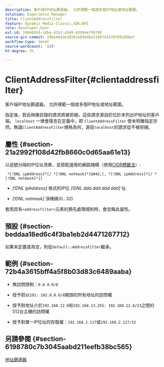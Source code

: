 ```yaml
---
description: 客戶端IP地址篩選器。 允許規範一個或多個IP地址或地址範圍。
solution: Experience Manager
title: ClientAddressFilter
feature: Dynamic Media Classic,SDK/API
role: Developer,User
exl-id: 24046950-1dba-4352-a549-43994e799748
source-git-commit: 206e4643e3926cb85b4be2189743578f88180be7
workflow-type: tm+mt
source-wordcount: '159'
ht-degree: 3%

---
```


# ClientAddressFilter{#clientaddressfilter}

客戶端IP地址篩選器。 允許規範一個或多個IP地址或地址範圍。

指定後，對此映像目錄的請求將被拒絕，這些請求源自於位於未列出IP地址的客戶端。 `localhost` 一律會隱含在定義中，即 `ClientAddressFilter` 使未明確指定亦然。無論`ClientAddressFilter`規格為何，源自`localhost`的請求從不被拒絕。

## 屬性 {#section-21a2992f108d42fb8660c0d65aa61e13}

以逗號分隔的IP位址清單，並搭配選用的網路掩碼（使用[CIDR標籤法](https://en.wikipedia.org/wiki/Classless_Inter-Domain_Routing#CIDR_notation)）:

` *[!DNL ipAddress]*[/ *[!DNL netmask]*]&#42;[, *[!DNL ipAddress]*[/ *[!DNL netmask]*]]`

* *[!DNL ipAddress]* 格式的IP位 *[!DNL ddd.ddd.ddd.ddd]* 址

* *[!DNL netmask]* 淨掩碼(0...32)

套用具有`<addressfilter>`元素的預先處理規則時，會忽略此屬性。

## 預設 {#section-beddaa18ed6c4f3ba1eb2d4471267712}

如果未定義或為空，則從`default::AddressFilter`繼承。

## 範例 {#section-72b4a3615bff4a5f8b03d83c6489aaba}

* 無訪問限制：`0.0.0.0/0`
* 授予對以`192: 192.0.0.0/8`開頭的所有地址的訪問權
* 授予對地址介於`192.168.12.0`和`192.168.13.255: 192.168.12.0/23`之間的512台主機的訪問權

* 授予對單一IP位址的存取權：`192.168.2.117`或`192.168.2.117/32`

## 另請參閱 {#section-6198780c7b3045aabd211eefb38bc565}

[地址篩選器](../../../../../ir-api/material-cat/image-rendering-api-ref/c-ir-material-catalog/c-ir-attributes-reference/r-ir-clientaddressfilter.md#reference-52a541cec0b0424faf263d1fb4946b5f)
